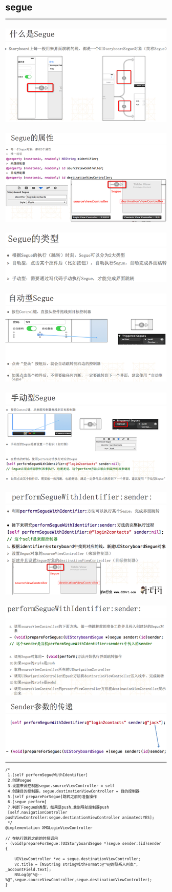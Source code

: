 # segue

---
![](../LibrarypPictures/Snip20160602_15.png)
---
![](../LibrarypPictures/Snip20160602_16.png)
---
![](../LibrarypPictures/Snip20160602_17.png)
---
![](../LibrarypPictures/Snip20160602_18.png)
---
![](../LibrarypPictures/Snip20160602_19.png)
---
![](../LibrarypPictures/Snip20160602_20.png)
---
![](../LibrarypPictures/Snip20160602_21.png)
---
![](../LibrarypPictures/Snip20160602_22.png)

---


```objc
/*
 1.[self performSegueWithIdentifier]
 2.创建segue
 3.设置来源控制器segue.sourceViewController = self
 4.创建目的控制器，segue.destinationViewController = 目的控制器
 5.[self prepareForSegue]跳转之前的准备操作
 6.[segue perform]
 7.判断下segue的类型，如果是push,拿到导航控制器push
 [self.navigationController pushViewController:segue.destinationViewController animated:YES];
 */
@implementation XMGLoginViewController

// 在执行跳转之前的时候调用
- (void)prepareForSegue:(UIStoryboardSegue *)segue sender:(id)sender
{

    UIViewController *vc = segue.destinationViewController;
    vc.title = [NSString stringWithFormat:@"%@的联系人列表", _accountField.text];
    NSLog(@"%@--%@",segue.sourceViewController,segue.destinationViewController);
}

```

